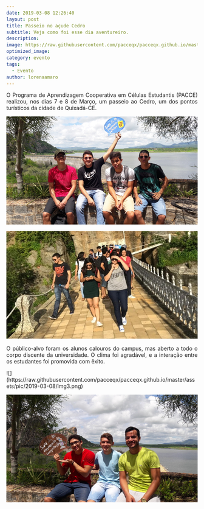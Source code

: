 ```yaml
---
date: 2019-03-08 12:26:40
layout: post
title: Passeio no açude Cedro
subtitle: Veja como foi esse dia aventureiro.
description: 
image: https://raw.githubusercontent.com/pacceqx/pacceqx.github.io/master/assets/pic/2019-03-08/capa.png
optimized_image: 
category: evento
tags:
  - Evento
author: lorenaamaro
---
```


<p style = "text-align: justify">
O Programa de Aprendizagem Cooperativa em Células Estudantis (PACCE) realizou, nos dias 7 e 8 de Março, um passeio ao Cedro, um dos pontos turísticos da cidade de Quixadá-CE.
</p>

![](https://raw.githubusercontent.com/pacceqx/pacceqx.github.io/master/assets/pic/2019-03-08/img1.png)

![](https://raw.githubusercontent.com/pacceqx/pacceqx.github.io/master/assets/pic/2019-03-08/img2.png)

<p style = "text-align: justify">
 O público-alvo foram os alunos calouros do campus, mas aberto a todo o corpo discente da universidade. O clima foi agradável, e a interação entre os estudantes foi promovida com êxito.
</p>
![](https://raw.githubusercontent.com/pacceqx/pacceqx.github.io/master/assets/pic/2019-03-08/img3.png)

![](https://raw.githubusercontent.com/pacceqx/pacceqx.github.io/master/assets/pic/2019-03-08/img4.png)

